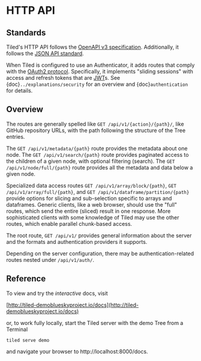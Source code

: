 # HTTP API

## Standards

Tiled's HTTP API follows the
[OpenAPI v3 specification](https://swagger.io/specification/).
Additionally, it follows the [JSON API standard](https://jsonapi.org/).

When Tiled is configured to use an Authenticator, it adds routes that
comply with the [OAuth2 protocol](https://oauth.net/2/). Specifically,
it implements "sliding sessions" with access and refresh tokens that are
[JWT](https://jwt.io/)s. See {doc}`../explanations/security` for an overview
and {doc}`authentication` for details.

## Overview

The routes are generally spelled like ``GET /api/v1/{action}/{path}/``, like GitHub
repository URLs, with the path following the structure of the Tree
entries.

The ``GET /api/v1/metadata/{path}`` route provides the metadata about one node.
The ``GET /api/v1/search/{path}`` route provides paginated access to the children of
a given node, with optional filtering (search). The ``GET /api/v1/node/full/{path}`` route
provides all the metadata and data below a given node.

Specialized data access routes ``GET /api/v1/array/block/{path}``, ``GET /api/v1/array/full/{path}``,
and ``GET /api/v1/dataframe/partition/{path}`` provide options for slicing and sub-selection
specific to arrays and dataframes. Generic clients, like a web browser,
should use the "full" routes, which send the entire (sliced) result in one
response. More sophisticated clients with some knowledge of Tiled may use the
other routes, which enable parallel chunk-based access.

The root route, `GET /api/v1/` provides general information about the server and the formats
and authentication providers it supports.

Depending on the server configuration, there may be authentication-related routes
nested under `/api/v1/auth/`.

## Reference

To view and try the *interactive* docs, visit

[http://tiled-demoblueskyproject.io/docs](http://tiled-demoblueskyproject.io/docs)

or, to work fully locally, start the Tiled server with the demo
Tree from a Terminal

```
tiled serve demo
```

and navigate your browser to http://localhost:8000/docs.
